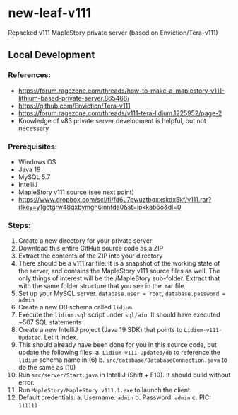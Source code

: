 # new-leaf-v111
Repacked v111 MapleStory private server (based on Enviction/Tera-v111)

## Local Development
### References:
- https://forum.ragezone.com/threads/how-to-make-a-maplestory-v111-lithium-based-private-server.865468/
- https://github.com/Enviction/Tera-v111
- https://forum.ragezone.com/threads/v111-tera-lidium.1225952/page-2
- Knowledge of v83 private server development is helpful, but not necessary

### Prerequisites:
- Windows OS 
- Java 19
- MySQL 5.7
- IntelliJ
- MapleStory v111 source (see next point)
- https://www.dropbox.com/scl/fi/fd6u7pwuztbqxxskdx5kf/v111.rar?rlkey=y1gctgrw48qxbymgh6innfda0&st=ipkkab6o&dl=0

### Steps:
 1. Create a new directory for your private server
 2. Download this entire GitHub source code as a ZIP
 3. Extract the contents of the ZIP into your directory
 4. There should be a v111.rar file. It is a snapshot of the working state of the server, and contains the MapleStory v111 source files as well. The only things of interest will be the /MapleStory sub-folder. Extract that with the same folder structure that you see in the .rar file.
 5. Set up your MySQL server. `database.user = root`, `database.password = admin`
 6. Create a new DB schema called `lidium`. 
 7. Execute the `lidium.sql` script under `sql/aio`. It should have executed ~507 SQL statements
 8. Create a new IntelliJ project (Java 19 SDK) that points to `Lidium-v111-Updated`. Let it index.
 9. This should already have been done for you in this source code, but update the following files: 
	 a. `Lidium-v111-Updated/db` to reference the `lidium` schema name in (6)
	 b. `src/database/DatabaseConnection.java` to do the same as (10)
 10. Run `src/server/Start.java` in IntelliJ (Shift + F10). It should build without error.
 11. Run `MapleStory/MapleStory v111.1.exe` to launch the client. 
 12. Default credentials:
	 a. Username: `admin`
	 b. Password: `admin`
	 c. PIC: `111111`
